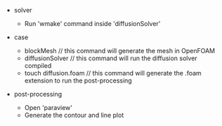 * solver
  * Run 'wmake' command inside 'diffusionSolver'
 
* case
  * blockMesh             // this command will generate the mesh in OpenFOAM
  * diffusionSolver       // this command will run the diffusion solver compiled
  * touch diffusion.foam  // this command will generate the .foam extension to run the post-processing
 
* post-processing
  * Open 'paraview'
  * Generate the contour and line plot 
